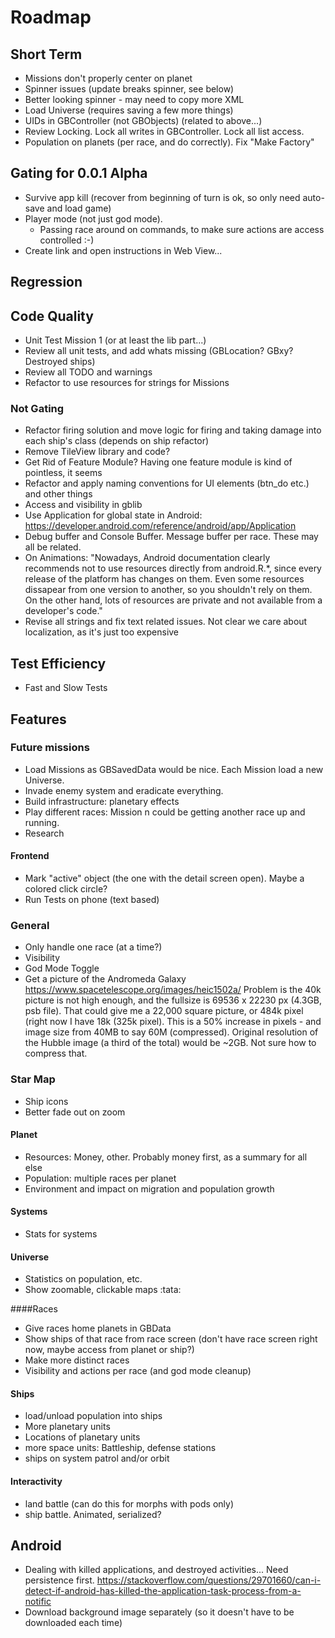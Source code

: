 # Roadmap

## Short Term
* Missions don't properly center on planet
* Spinner issues (update breaks spinner, see below)
* Better looking spinner - may need to copy more XML
* Load Universe (requires saving a few more things)
* UIDs in GBController (not GBObjects) (related to above...)
* Review Locking. Lock all writes in GBController. Lock all list access.
* Population on planets (per race, and do correctly). Fix "Make Factory"

## Gating for 0.0.1 Alpha
* Survive app kill (recover from beginning of turn is ok, so only need auto-save and load game)
* Player mode (not just god mode).
    * Passing race around on commands, to make sure actions are access controlled :-)
* Create link and open instructions in Web View...

## Regression

## Code Quality
* Unit Test Mission 1 (or at least the lib part...)
* Review all unit tests, and add whats missing (GBLocation? GBxy? Destroyed ships)
* Review all TODO and warnings
* Refactor to use resources for strings for Missions

### Not Gating
* Refactor firing solution and move logic for firing and taking damage into each ship's class (depends on ship refactor)
* Remove TileView library and code?
* Get Rid of Feature Module? Having one feature module is kind of pointless, it seems
* Refactor and apply naming conventions for UI elements (btn_do etc.) and other things
* Access and visibility in gblib
* Use Application for global state in Android: https://developer.android.com/reference/android/app/Application
* Debug buffer and Console Buffer. Message buffer per race. These may all be related.
* On Animations: "Nowadays, Android documentation clearly recommends not to use resources directly from android.R.*, since every 
release of the platform has changes on them. Even some resources dissapear from one version to another, 
so you shouldn't rely on them. On the other hand, lots of resources are private and not available from a developer's code."
* Revise all strings and fix text related issues. Not clear we care about localization, as it's just too expensive

## Test Efficiency
* Fast and Slow Tests

## Features

### Future missions
* Load Missions as GBSavedData would be nice. Each Mission load a new Universe.
* Invade enemy system and eradicate everything.
* Build infrastructure: planetary effects
* Play different races: Mission n could be getting another race up and running.
* Research

#### Frontend
* Mark "active" object (the one with the detail screen open). Maybe a colored click circle?
* Run Tests on phone (text based)

### General
* Only handle one race (at a time?)
* Visibility
* God Mode Toggle
* Get a picture of the Andromeda Galaxy https://www.spacetelescope.org/images/heic1502a/ Problem is the 40k picture is not high enough, and the fullsize is 69536 x 22230 px (4.3GB, psb file). That could give me a 22,000 square picture, or 484k pixel (right now I have 18k (325k pixel). This is a 50% increase in pixels - and image size from 40MB to say 60M (compressed). Original resolution of the Hubble image (a third of the total) would be ~2GB. Not sure how to compress that.

### Star Map
* Ship icons
* Better fade out on zoom

#### Planet
* Resources: Money, other. Probably money first, as a summary for all else
* Population: multiple races per planet
* Environment and impact on migration and population growth

#### Systems
* Stats for systems

#### Universe
* Statistics on population, etc.
* Show zoomable, clickable maps  :tata:

####Races
* Give races home planets in GBData
* Show ships of that race from race screen (don't have race screen right now, maybe access from planet or ship?)
* Make more distinct races
* Visibility and actions per race (and god mode cleanup)

#### Ships
* load/unload population into ships
* More planetary units
* Locations of planetary units
* more space units: Battleship, defense stations
* ships on system patrol and/or orbit

#### Interactivity
* land battle (can do this for morphs with pods only)
* ship battle. Animated, serialized?

## Android 
* Dealing with killed applications, and destroyed activities... Need persistence first.
https://stackoverflow.com/questions/29701660/can-i-detect-if-android-has-killed-the-application-task-process-from-a-notific
* Download background image separately (so it doesn't have to be downloaded each time)

